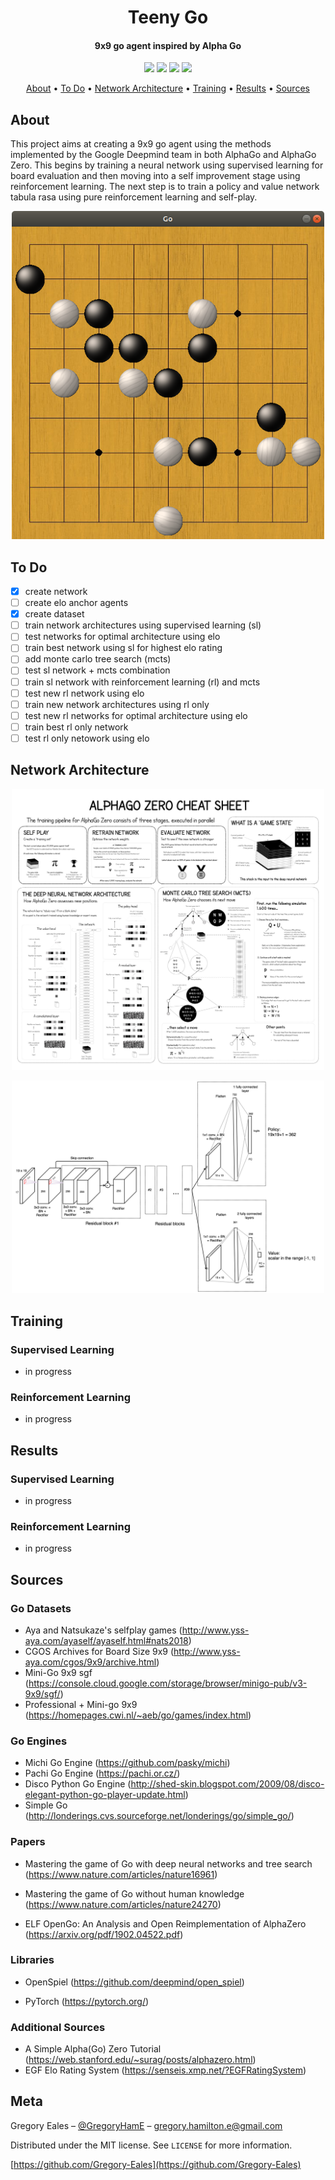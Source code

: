 <h1 align="center"> Teeny Go </h1>

<h4 align="center"> 9x9 go agent inspired by Alpha Go </h4>

<p align="center">
  <img src="https://img.shields.io/badge/Python-v3.6+-blue.svg">
  <img src="https://img.shields.io/badge/Pytorch-v1.3-orange.svg">
  <img src="https://img.shields.io/badge/Build-Passing-green.svg">
  <img src="https://img.shields.io/badge/License-MIT-blue.svg">
</p>

<p align="center">
  <a href="#About">About</a> •
  <a href="#To-Do">To Do</a> •
  <a href="#Network-Architecture">Network Architecture</a> •
  <a href="#Training">Training</a> •
  <a href="#Results">Results</a> •
  <a href="#Sources">Sources</a>
</p>

## About
This project aims at creating a 9x9 go agent using the methods implemented by the Google Deepmind team in both AlphaGo and AlphaGo Zero. This begins by training a neural network using supervised learning for board evaluation and then moving into a self improvement stage using reinforcement learning. The next step is to train a policy and value network tabula rasa using pure reinforcement learning and self-play.

<p align="center">
  <img src="https://github.com/Gregory-Eales/Teeny-Go/blob/master/utils/assets/images/go_sample.png" width="500"/>
</p>



## To Do
 - [x] create network
 - [ ] create elo anchor agents
 - [x] create dataset
 - [ ] train network architectures using supervised learning (sl)
 - [ ] test networks for optimal architecture using elo
 - [ ] train best network using sl for highest elo rating
 - [ ] add monte carlo tree search (mcts)
 - [ ] test sl network + mcts combination
 - [ ] train sl network with reinforcement learning (rl) and mcts
 - [ ] test new rl network using elo
 - [ ] train new network architectures using rl only
 - [ ] test new rl networks for optimal architecture using elo
 - [ ] train best rl only network
 - [ ] test rl only netowork using elo

## Network Architecture

<p align="center">
  <img src="https://github.com/Gregory-Eales/Teeny-Go/blob/master/utils/assets/AlphaGo-CheatSheet.png" width="500"/>
</p>

<p align="center">
  <img src="https://github.com/Gregory-Eales/Teeny-Go/blob/master/utils/assets/Network_Architecture_Diagram.png" width="500"/>
</p>



## Training

### Supervised Learning
- in progress

### Reinforcement Learning
- in progress

## Results

### Supervised Learning
- in progress

### Reinforcement Learning
- in progress

## Sources

### Go Datasets

- Aya and Natsukaze's selfplay games (http://www.yss-aya.com/ayaself/ayaself.html#nats2018)
- CGOS Archives for Board Size 9x9 (http://www.yss-aya.com/cgos/9x9/archive.html)
- Mini-Go 9x9 sgf (https://console.cloud.google.com/storage/browser/minigo-pub/v3-9x9/sgf/)
- Professional + Mini-go 9x9 (https://homepages.cwi.nl/~aeb/go/games/index.html)

### Go Engines

- Michi Go Engine (https://github.com/pasky/michi)
- Pachi Go Engine (https://pachi.or.cz/)
- Disco Python Go Engine (http://shed-skin.blogspot.com/2009/08/disco-elegant-python-go-player-update.html)
- Simple Go (http://londerings.cvs.sourceforge.net/londerings/go/simple_go/)

### Papers

- Mastering the game of Go with deep neural networks and tree search (https://www.nature.com/articles/nature16961)

- Mastering the game of Go without human knowledge   
(https://www.nature.com/articles/nature24270)

- ELF OpenGo: An Analysis and Open Reimplementation of AlphaZero   
(https://arxiv.org/pdf/1902.04522.pdf)

### Libraries

- OpenSpiel (https://github.com/deepmind/open_spiel)

- PyTorch (https://pytorch.org/)

### Additional Sources

- A Simple Alpha(Go) Zero Tutorial (https://web.stanford.edu/~surag/posts/alphazero.html)
- EGF Elo Rating System (https://senseis.xmp.net/?EGFRatingSystem)


## Meta

Gregory Eales – [@GregoryHamE](https://twitter.com/GregoryHamE) – gregory.hamilton.e@gmail.com

Distributed under the MIT license. See ``LICENSE`` for more information.

[https://github.com/Gregory-Eales](https://github.com/Gregory-Eales)
